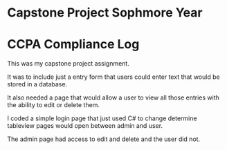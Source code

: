 # Capstone Project Sophmore Year 
# CCPA Compliance Log

This was my capstone project assignment. 

It was to include just a entry form that users could enter text that would be stored in a database.

It also needed a page that would allow a user to view all those entries with the ability to edit or delete them. 

I coded a simple login page that just used C# to change determine tableview pages would open between admin and user.

The admin page had access to edit and delete and the user did not. 



